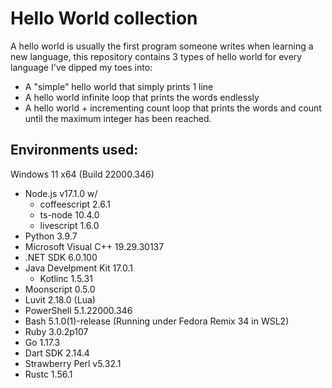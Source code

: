 # Hello World collection
A hello world is usually the first program someone writes when learning a new language, this repository contains 3 types of hello world for every language I've dipped my toes into:
- A "simple" hello world that simply prints 1 line
- A hello world infinite loop that prints the words endlessly
- A hello world + incrementing count loop that prints the words and count until the maximum integer has been reached.

## Environments used:
Windows 11 x64 (Build 22000.346)
- Node.js v17.1.0 w/
    - coffeescript 2.6.1 
    - ts-node 10.4.0
    - livescript 1.6.0
- Python 3.9.7
- Microsoft Visual C++ 19.29.30137
- .NET SDK 6.0.100
- Java Develpment Kit 17.0.1
    - Kotlinc 1.5.31
- Moonscript 0.5.0
- Luvit 2.18.0 (Lua)
- PowerShell 5.1.22000.346
- Bash 5.1.0(1)-release (Running under Fedora Remix 34 in WSL2)
- Ruby 3.0.2p107
- Go 1.17.3
- Dart SDK 2.14.4
- Strawberry Perl v5.32.1
- Rustc 1.56.1
